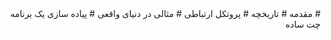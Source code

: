 <div dir="rtl">
# مقدمه
# تاریخچه
# پروتکل ارتباطی
# مثالی در دنیای واقعی
# پیاده سازی یک برنامه چت ساده
</div>